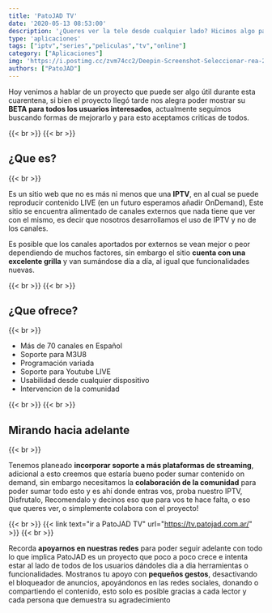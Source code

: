 ```yaml
---
title: 'PatoJAD TV'
date: '2020-05-13 08:53:00'
description: '¿Queres ver la tele desde cualquier lado? Hicimos algo para que puedas llevar la tele a donde vayas'
type: 'aplicaciones'
tags: ["iptv","series","peliculas","tv","online"]
category: ["Aplicaciones"]
img: 'https://i.postimg.cc/zvm74cc2/Deepin-Screenshot-Seleccionar-rea-20200513085251.png'
authors: ["PatoJAD"]
---
```


Hoy venimos a hablar de un proyecto que puede ser algo útil durante esta cuarentena, si bien el proyecto llegó tarde nos alegra poder mostrar su **BETA para todos los usuarios interesados**, actualmente seguimos buscando formas de mejorarlo y para esto aceptamos criticas de todos.

{{< br >}}
{{< br >}}

## ¿Que es?

{{< br >}}

Es un sitio web que no es más ni menos que una **IPTV**, en al cual se puede reproducir contenido LIVE (en un futuro esperamos añadir OnDemand), Este sitio se encuentra alimentado de canales externos que nada tiene que ver con el mismo, es decir que nosotros desarrollamos el uso de IPTV y no de los canales.

Es posible que los canales aportados por externos se vean mejor o peor dependiendo de muchos factores, sin embargo el sitio **cuenta con una excelente grilla** y van sumándose día a día, al igual que funcionalidades nuevas.

{{< br >}}
{{< br >}}

## ¿Que ofrece?

{{< br >}}

* Más de 70 canales en Español
* Soporte para M3U8
* Programación variada
* Soporte para Youtube LIVE
* Usabilidad desde cualquier dispositivo
* Intervencion de la comunidad

{{< br >}}
{{< br >}}

## Mirando hacia adelante

{{< br >}}

Tenemos planeado **incorporar soporte a más plataformas de streaming**, adicional a esto creemos que estaría bueno poder sumar contenido on demand, sin embargo necesitamos la **colaboración de la comunidad** para poder sumar todo esto y es ahí donde entras vos, proba nuestro IPTV, Disfrutalo, Recomendalo y decinos eso que para vos te hace falta, o eso que queres ver, o simplemente colabora con el proyecto!

{{< br >}}
{{< link text="ir a PatoJAD TV" url="https://tv.patojad.com.ar/" >}}
{{< br >}}

Recorda **apoyarnos en nuestras redes** para poder seguir adelante con todo lo que implica PatoJAD es un proyecto que poco a poco crece e intenta estar al lado de todos de los usuarios dándoles dia a dia herramientas o funcionalidades. Mostranos tu apoyo con **pequeños gestos**, desactivando el bloqueador de anuncios, apoyándonos en las redes sociales, donando o compartiendo el contenido, esto solo es posible gracias a cada lector y cada persona que demuestra su agradecimiento
